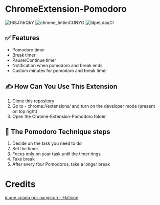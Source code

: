 # ChromeExtension-Pomodoro

![t68J7drQkY](https://github.com/danBlackSpade/ChromeExtension-Pomodoro/assets/11401543/e40a85b9-9897-4e3a-80b8-450f7eb3e0fc)
![chrome_ImtimCUNYO](https://github.com/danBlackSpade/ChromeExtension-Pomodoro/assets/11401543/dab356fd-8344-493d-8206-19363b8de44d)
![IdpeLdaqCl](https://github.com/danBlackSpade/ChromeExtension-Pomodoro/assets/11401543/e67f734d-f989-40e5-9a1d-8a8a7b86848c)

## ✅ Features

- Pomodoro timer
- Break timer
- Pause/Continue timer
- Notification when pomodoro and break ends
- Custom minutes for pomodoro and break timer

## ✍️ How Can You Use This Extension

1. Clone this repository
2. Go to - chrome://extensions/ and turn on the developer mode (present on top right)
3. Open the Chrome-Extension-Pomodoro folder

## 🍅 The Pomodoro Technique steps 

1. Decide on the task you need to do
2. Set the timer
3. Focus only on your task until the timer rings
4. Take break
5. After every four Pomodoros, take a longer break

# Credits
<a href="https://www.flaticon.com/br/icones-gratis/tecnica-pomodoro" title="técnica pomodoro ícones">ícone criado por nangicon - Flaticon</a>
